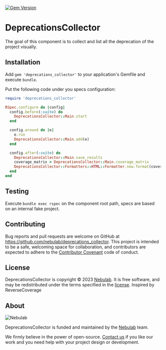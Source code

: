 [![Gem Version](https://badge.fury.io/rb/deprecations_collector.svg)](https://badge.fury.io/rb/deprecations_collector)

# DeprecationsCollector

The goal of this component is to collect and list all the deprecation of the project visually.

## Installation

Add `gem 'deprecations_collector'` to your application's Gemfile and execute `bundle`.

Put the following code under you specs configuration:

```ruby
require 'deprecations_collector'

RSpec.configure do |config|
  config.before(:suite) do
    DeprecationsCollector::Main.start
  end

  config.around do |e|
    e.run
    DeprecationsCollector::Main.add(e)
  end

  config.after(:suite) do
    DeprecationsCollector::Main.save_results
    coverage_matrix = DeprecationsCollector::Main.coverage_matrix
    DeprecationsCollector::Formatters::HTML::Formatter.new.format(coverage_matrix)
  end
end
```

## Testing

Execute `bundle exec rspec` on the component root path, specs are based on an internal fake project.

## Contributing

Bug reports and pull requests are welcome on GitHub at https://github.com/nebulab/deprecations_collector. This project is intended to be a safe, welcoming space for collaboration, and contributors are expected to adhere to the [Contributor Covenant](http://contributor-covenant.org) code of conduct.

## License

DeprecationsCollector is copyright © 2023 [Nebulab](http://nebulab.it/). It is free software, and may be redistributed under the terms specified in the [license](LICENSE.txt).
Inspired by ReverseCoverage

## About

![Nebulab](http://nebulab.it/assets/images/public/logo.svg)

DeprecationsCollector is funded and maintained by the [Nebulab](http://nebulab.it/) team.

We firmly believe in the power of open-source. [Contact us](http://nebulab.it/contact-us/) if you like our work and you need help with your project design or development.
